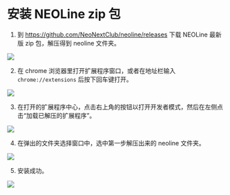 # 安装 NEOLine zip 包

1. 到 https://github.com/NeoNextClub/neoline/releases 下载 NEOLine 最新版 zip 包，解压得到 neoline 文件夹。

![](https://github.com/NeoNextClub/neoline/blob/master/install/images/release_zip.png)

2. 在 chrome 浏览器里打开扩展程序窗口，或者在地址栏输入 `chrome://extensions` 后按下回车键打开。

![](https://github.com/NeoNextClub/neoline/blob/master/install/images/extension_menu_bar.png)

3. 在打开的扩展程序中心，点击右上角的按钮以打开开发者模式，然后在左侧点击“加载已解压的扩展程序”。

![](https://github.com/NeoNextClub/neoline/blob/master/install/images/load_unpacked.png)

4. 在弹出的文件夹选择窗口中，选中第一步解压出来的 neoline 文件夹。

![](https://github.com/NeoNextClub/neoline/blob/master/install/images/select_neoline_dir.png)

5. 安装成功。

![](https://github.com/NeoNextClub/neoline/blob/master/install/images/installed.png)
